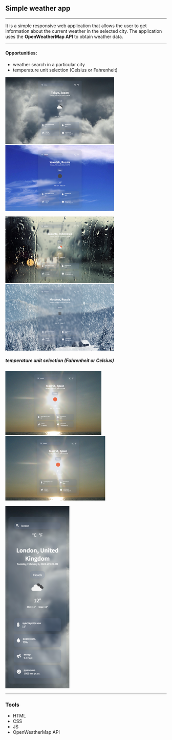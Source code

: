 ## Simple weather app

---

It is a simple responsive web application that allows the user to get information about the current weather in the selected city. The application uses the __OpenWeatherMap API__ to obtain weather data.

---

#### Opportunities:

* weather search in a particular city
* temperature unit selection (Celsius or Fahrenheit)


<img src="results/result (1).png" style="width: 340px;"> <img src="results/result (3).png" style="width: 340px;">


<img src="results/result (4).png" style="width: 340px;"> <img src="results/result (7).png" style="width: 340px;">



##### temperature unit selection (Fahrenheit or Celsius)

<img src="results/result (5).png" style="width: 300px;"> <img src="results/result (6).png" style="width: 312px;">

<img src="results/result (2).png" style="width: 200px;">

---

### Tools

* HTML
* CSS
* JS
* OpenWeatherMap API
